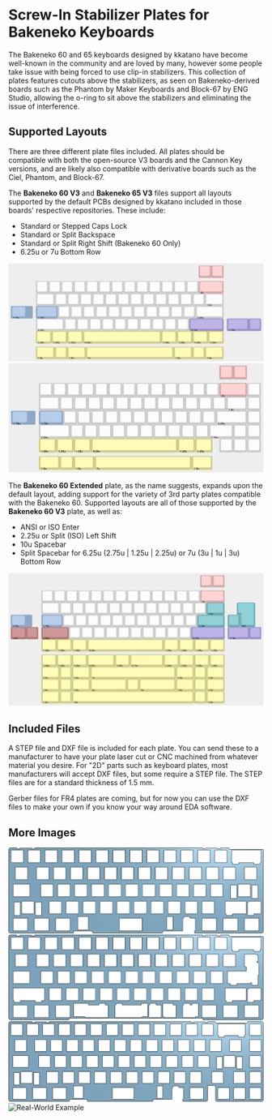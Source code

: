 # Screw-In Stabilizer Plates for Bakeneko Keyboards

The Bakeneko 60 and 65 keyboards designed by kkatano have become well-known in the community and are loved by many, however some people take issue with being forced to use clip-in stabilizers. This collection of plates features cutouts above the stabilizers, as seen on Bakeneko-derived boards such as the Phantom by Maker Keyboards and Block-67 by ENG Studio, allowing the o-ring to sit above the stabilizers and eliminating the issue of interference.

## Supported Layouts

There are three different plate files included. All plates should be compatible with both the open-source V3 boards and the Cannon Key versions, and are likely also compatible with derivative boards such as the Ciel, Phantom, and Block-67.

The **Bakeneko 60 V3** and **Bakeneko 65 V3** files support all layouts supported by the default PCBs designed by kkatano included in those boards' respective repositories. These include:

- Standard or Stepped Caps Lock
- Standard or Split Backspace
- Standard or Split Right Shift (Bakeneko 60 Only)
- 6.25u or 7u Bottom Row

![Bakeneko 60](/images/bakeneko-60-v3-layout.png)
![Bakeneko 65](/images/bakeneko-65-v3-layout.png)

The **Bakeneko 60 Extended** plate, as the name suggests, expands upon the default layout, adding support for the variety of 3rd party plates compatible with the Bakeneko 60. Supported layouts are all of those supported by the **Bakeneko 60 V3** plate, as well as:

- ANSI or ISO Enter
- 2.25u or Split (ISO) Left Shift
- 10u Spacebar
- Split Spacebar for 6.25u (2.75u | 1.25u | 2.25u) or 7u (3u | 1u | 3u) Bottom Row

![Bakeneko 60 Extended](/images/bakeneko-60-extended-layout.png)

## Included Files

A STEP file and DXF file is included for each plate. You can send these to a manufacturer to have your plate laser cut or CNC machined from whatever material you desire. For "2D" parts such as keyboard plates, most manufacturers will accept DXF files, but some require a STEP file. The STEP files are for a standard thickness of 1.5 mm.

Gerber files for FR4 plates are coming, but for now you can use the DXF files to make your own if you know your way around EDA software.

## More Images

![Bakeneko 60 V3 Plate](/images/bakeneko-60-v3-plate.png)
![Bakeneko 60 Extended Plate](/images/bakeneko-60-extended-plate.png)
![Bakeneko 65 V3 Plate](/images/bakeneko-65-v3-plate.png)
![Real-World Example](/images/example.jpg)